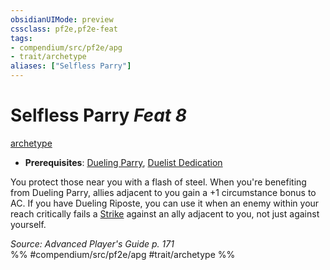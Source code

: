 ```yaml
---
obsidianUIMode: preview
cssclass: pf2e,pf2e-feat
tags:
- compendium/src/pf2e/apg
- trait/archetype
aliases: ["Selfless Parry"]
---
```

# Selfless Parry  *Feat 8*  
[archetype](rules/traits/archetype.md)  

- **Prerequisites**: [Dueling Parry](compendium/feats/dueling-parry-apg.md), [Duelist Dedication](compendium/feats/duelist-dedication-apg.md)

You protect those near you with a flash of steel. When you're benefiting from Dueling Parry, allies adjacent to you gain a +1 circumstance bonus to AC. If you have Dueling Riposte, you can use it when an enemy within your reach critically fails a [Strike](rules/actions/strike.md) against an ally adjacent to you, not just against yourself.

*Source: Advanced Player's Guide p. 171*  
%% #compendium/src/pf2e/apg #trait/archetype %%